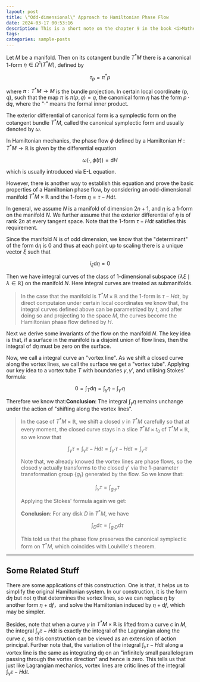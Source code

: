 ```yaml
---
layout: post
title: \"Odd-dimensional\" Approach to Hamiltonian Phase Flow
date: 2024-03-17 00:53:16
description: This is a short note on the chapter 9 in the book <i>Mathematical Methods of Classical Mechanics</i> by Arnold.
tags:
categories: sample-posts
---
```



Let $M$ be a manifold. Then on its cotangent bundle $T^*M$ there is a canonical 1-form $\eta \in \Omega^{1}(T^*M)$, defined by

$$
\tau_{p} = \pi^* p
$$

where $\pi: T^*M \rightarrow M$ is the bundle projection. In certain local coordinate (p, q), such that the map $\pi$ is $\pi(p, q) = q$, the canonical form $\eta$ has the form $p\cdot \mathrm{d} q$, where the "$\cdot$" means the formal inner product.

The exterior differential of canonical form is a symplectic form on the cotangent bundle $T^*M$, called the canonical symplectic form and usually denoted by $\omega$.

In Hamiltonian mechanics, the phase flow $\phi$ defined by a Hamiltonian $H: T^*M \rightarrow \mathbb{R}$ is given by the differential equation

$$
\omega(\cdot, \dot{\phi}(t)) = \mathrm{d}H
$$

which is usually introduced via E-L equation.

However, there is another way to establish this equation and prove the basic properties of a Hamiltonian phase flow, by considering an odd-dimensional manifold $T^*M \times \mathbb{R}$ and the 1-form $\eta = \tau - H\mathrm{d}t$.

In general, we assume $N$ is a manifold of dimension $2n+1$, and $\eta$ is a 1-form on the manifold $N$. We further assume that the exterior differential of $\eta$ is of rank $2n$ at every tangent space. Note that the 1-form $\tau - H\mathrm{d}t$ satisfies this requirement.

Since the manifold $N$ is of odd dimension, we know that the "determinant" of the form $\mathrm{d} \eta$ is 0 and thus at each point up to scaling there is a unique vector $\xi$ such that

$$
i_{\xi}\mathrm{d} \eta = 0
$$

Then we have integral curves of the class of 1-dimensional subspace $\{\lambda\xi \mid \lambda \in \mathbb{R}\}$ on the manifold $N$. Here integral curves are treated as submanifolds.

> In the case that the manifold is $T^*M \times \mathbb{R}$ and the 1-form is $\tau - H\mathrm{d}t$, by direct computaion under certain local coordinates we know that, the integral curves defined above can be parametrized by $t$, and after doing so and projecting to the space $M$, the curves become the Hamiltonian phase flow defined by $H$.

Next we derive some invariants of the flow on the manifold $N$. The key idea is that, if a surface in the manifold is a disjoint union of flow lines, then the integral of $\mathrm{d}\eta$ must be zero on the surface.

Now, we call a integral curve an "vortex line". As we shift a closed curve along the vortex lines, we call the surface we get a "vortex tube". Applying our key idea to a vortex tube $T$ with boundaries $\gamma, \gamma'$, and utilising Stokes' formula:

$$
0 = \int_{T} \mathrm{d} \eta = \int_{\gamma} \eta - \int_{\gamma'} \eta
$$

Therefore we know that:**Conclusion**: The integral $\int_{\gamma} \eta$ remains unchange under the action of "shifting along the vortex lines".

> In the case of $T^*M \times \mathbb{R}$, we shift a closed $\gamma$ in $T^*M$ carefully so that at every moment, the closed curve stays in a slice $T^*M \times {t_0}$ of $T^*M \times \mathbb{R}$, so we know that
>
> $$
> \int_{\gamma} \tau = \int_{\gamma} \tau - H\mathrm{d}t = \int_{\gamma'} \tau - H\mathrm{d}t =\int_{\gamma'}\tau
> $$
>
> Note that, we already knowed the vortex lines are phase flows, so the closed $\gamma$ actually transforms to the closed $\gamma'$ via the 1-parameter transformation group $\{g_t\}$ generated by the flow. So we know that:
>
> $$
> \int_{\gamma} \tau = \int_{g_t\gamma} \tau
> $$
>
> Applying the Stokes' formula again we get:
>
> **Conclusion**: For any disk $D$ in $T^*M$, we have
>
> $$
> \int_{D} \mathrm{d}\tau = \int_{g_tD} \mathrm{d}\tau
> $$
>
> This told us that the phase flow preserves the canonical symplectic form on $T^*M$, which coincides with Louiville's theorem.

---

## Some Related Stuff

There are some applications of this construction. One is that, it helps us to simplify the original Hamiltonian system. In our construction, it is the form $\mathrm{d} \eta$ but not $\eta$ that determines the vortex lines, so we can replace $\eta$ by another form $\eta + \mathrm{d}f$，and solve the Hamiltonian induced by $\eta + \mathrm{d}f$, which may be simpler.

Besides, note that when a curve $\gamma$ in $T^*M \times \mathbb{R}$ is lifted from a curve $c$ in $M$, the integral $\int_{\gamma}\tau - H\mathrm{d}t$ is exactly the integral of the Lagrangian along the curve $c$, so this construction can be viewed as an extension of action principal. Further note that, the variation of the integral $\int_{\gamma}\tau - H\mathrm{d}t$ along a vortex line is the same as integrating $\mathrm{d}\eta$ on an "infinitely small parallelogram passing through the vortex direction" and hence is zero. This tells us that just like Lagrangian mechanics, vortex lines are critic lines of the integral $\int_{\gamma}\tau - H\mathrm{d}t$.
